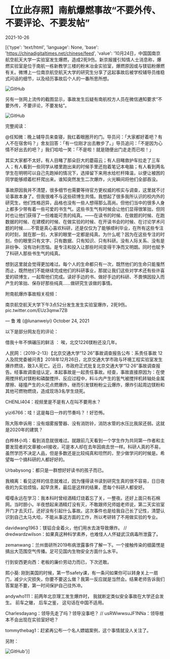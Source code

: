 # 【立此存照】南航爆燃事故“不要外传、不要评论、不要发帖”

2021-10-26

[{'type': 'text/html', 'language': None, 'base': 'https://chinadigitaltimes.net/chinese/feed', 'value': '10月24日，中国国南京航空航天大学一实验室发生爆燃，造成2死9伤。新京报援引知情人士消息称，爆燃实验室是位于南航一栋新教学三楼的粉末冶金实验室，爆燃原因或与镁铝粉爆燃有关。微博上一位南京航空航天大学的研究生分享了这起事故后被学校辅导员维稳式问话的细节，以及经历事故后个人的一番所思所想。

![GitHub](https://chinadigitaltimes.net/chinese/files/2021/10/image-1635238439519.png)

另有一张网上流传的截图显示，事故发生后疑有南航校方人员在微信通知要求“不要外传，不要评论，不要发帖”。

![GitHub](https://chinadigitaltimes.net/chinese/files/2021/10/image-1635238185574.png)

完整阅读：



@任知微：晚上辅导员来查寝，我红着眼圈开的门。导员问：「大家都好着吧？有人不在宿舍吗？」舍友回答：「有一位刚才出去散步了。」导员追问：「不是因为心情不好出去的吧？」我们哈哈一笑：「不是啦！就是随便出门走走而已啦！」

其实大家都不太好。有人目睹了那朵巨大的蘑菇云；有人目睹救护车拉走了三车人；有人看到一些同学从楼里跑出来的时候手里还抱着笔记本电脑；有人看到两名学生在明明可以自己先跑掉的情况下，选择留下来用水给栏杆降温，以便让被困的同学能够顺着栏杆爬出来。谁知突然发生二次爆炸，火光瞬间将他们全部吞没。

事故原因我并不清楚，很多细节也需要等待官方更权威的核实与调查，这里就不讨论事故本身了。但我很难不与这些硕博生共情。我想起了很多我所认识的校内外的研究生，他们性格迥异，品格也没有一些人想得那么高尚。但他们当中的很多人身上都多少带有着一些可爱的书生气。这些书生气有时候会让他们显得很笨拙，但同时也让他们获得了一份难能可贵的纯真。——在读书的时候、在做题的时候、在跑数据的时候、在建模的时候、在做实验的时候、在开读书会的时候、在讨论学术问题的时候……不管是真心喜欢科研，还是仅仅为了能够顺利毕业，在所有这些专注的时刻，就在那一刻，大家的眼里一定都是纯真。为什么呢？因为在这些专注的时刻，你的眼里只有文字、只有数据、只有知识、只有科研。没有人际关系、没有是非纷争、没有功利苦恼。是专注和投入让那些时间变得干净而又明朗。同时也赋予了科研人那些书生气的纯真。

想到这里就会觉得更加难过。每个人的生命都只有一次，既然他们的生命只能戛然而止，既然他们不能继续完成他们的科研事业，那就让我们这些对学术还有些许喜爱的硕博生，一起帮他们完成。读好手边的书、做好手边的科研、不畏惧因投入而产生的笨拙、保存好那些纯真……做研究生该做的事情。



附南航爆炸事故相关视频：



南京航空航天大学下午3点52分发生发生实验室爆炸，2死9伤。 pic.twitter.com/EUz3qmw7ZB

&mdash; 鲁  难 (@lunanweiyi) October 24, 2021



以下是部分网友在的评论：



借我十年不惧碾压的鲜活 ： 唉，北交1226镁粉还没几年。

人民网：（2019-2-13）【北京交通大学“12∙26”事故调查报告公布：系责任事故 12人及院党委被问责】2018年12月26日，北京交通大学市政与环境工程实验室发生爆炸燃烧，致3人死亡。近日，市政府正式批复北京交通大学“12·26”事故调查报告。经事故调查组认定，本起事故是一起责任事故。经查，事故直接原因为：在使用搅拌机对镁粉和磷酸搅拌、反应过程中，料斗内产生的氢气被搅拌机转轴处金属摩擦、碰撞产生的火花点燃爆炸，继而引发镁粉粉尘云爆炸，爆炸引起周边镁粉和其他可燃物燃烧，造成现场3名学生烧死。

CHENLI404：视频里是不是有人在叫不要用水？

yizi6766：哇！这是每日一炸的节奏吗？！好恐怖。

陈大陈申诉用：没有烟雾报警器、没有消防铃，消防水管的水压比我尿还弱。这就是2020年的建筑？

白桦林小坞：看到消息就很难过。就跟前几天看到一个学生作为共同第一作者和主要发现者的文章被cell接收，可是本人却在去年因病去世一样。科研人真的不易，虽然学历不决定人品，但是多数还是比较纯真和坦然的，至少做学问的时候是。希望每一个搞科研的人都好好的。

Urbabysong：都只是一群想好好读书的孩子而已。

我楠离：看见这样的信息就难过，因为懂得读书读到研究生真的很不容易，日日夜夜的为实验烦恼，起早贪黑，最后是这样的结果，愿每个科研人都安好。

嘤嘤永远在学习：我本科时曾经酒精灯烧着忘了关，一整夜。还好上面只有石棉网。当时胆小。半夜想起来酒精灯没有灭，不敢跟师兄师姐老师说，第二天实验室开门才去灭灯。还好没有引起什么事故。这次事件也是给我自己长了记性，清楚认识到自己太马大哈，不能从事这方面的工作，所以考研转了不用做实验的专业。

davidwang1963：镁铝合金着火，他们用水去泼导致爆炸。 // dredwardzwilson：如果真这种科学素养，也难怪人人怀疑武汉病毒所泄露了。

zemanwang：兰州兽研所2019布病泄露事件了解一下。一个接触传染的细菌愣是搞出大范围空气传播。足可见国内生物安全方面什么水平。

行到安西更向西：老板的廉价劳动力而已，下次还敢。

熙小葵: 刚到美国的时候，第一节safety课，有一条问如果你可以转身关上一扇门，减少火灾损失，你要不要这么做？我第一反应就是当然会。结果老师告诉我们答案是不要，第一时间保护自己往外冲。

andywho111：前两年北京理工发生爆炸时， 我就断定类似安全事故在大学还会发生。 前车之辙， 后车之鉴， 这句话在中国不适用。

Charlesdayang：领导先走了吗？领导没事吧？ //  usRWiwwsuJF1NNa：领导根本不会出现在实验室好吧？

tommythebag1：赶紧再公布一个名人嫖娼案例，这个事情就没人关注了。



另附：

![GitHub](https://chinadigitaltimes.net/chinese/files/2021/10/image-1635237047189.png)'}]
